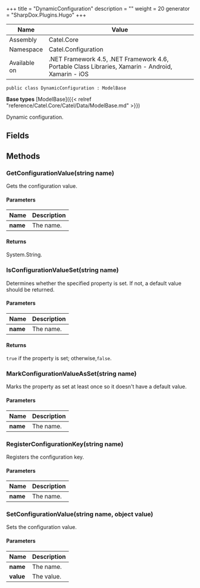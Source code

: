 

+++
title = "DynamicConfiguration" 
description = ""
weight = 20
generator = "SharpDox.Plugins.Hugo"
+++

Name|Value
---|---
Assembly|Catel.Core
Namespace|Catel.Configuration
Available on|.NET Framework 4.5, .NET Framework 4.6, Portable Class Libraries, Xamarin - Android, Xamarin - iOS

```
public class DynamicConfiguration : ModelBase
```

**Base types**
[ModelBase]({{&lt; relref "reference/Catel.Core/Catel/Data/ModelBase.md" &gt;}})

Dynamic configuration.

## Fields

## Methods

### GetConfigurationValue(string name)

Gets the configuration value.

#### Parameters

Name|Description
---|---
**name**|The name.

#### Returns

System.String.

### IsConfigurationValueSet(string name)

Determines whether the specified property is set. If not, a default value should be returned.

#### Parameters

Name|Description
---|---
**name**|The name.

#### Returns

`true` if the property is set; otherwise,`false`.

### MarkConfigurationValueAsSet(string name)

Marks the property as set at least once so it doesn't have a default value.

#### Parameters

Name|Description
---|---
**name**|The name.

### RegisterConfigurationKey(string name)

Registers the configuration key.

#### Parameters

Name|Description
---|---
**name**|The name.

### SetConfigurationValue(string name, object value)

Sets the configuration value.

#### Parameters

Name|Description
---|---
**name**|The name.
**value**|The value.

